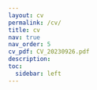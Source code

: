 ```yaml
---
layout: cv
permalink: /cv/
title: cv
nav: true
nav_order: 5
cv_pdf: CV_20230926.pdf
description: 
toc:
  sidebar: left
---
```

